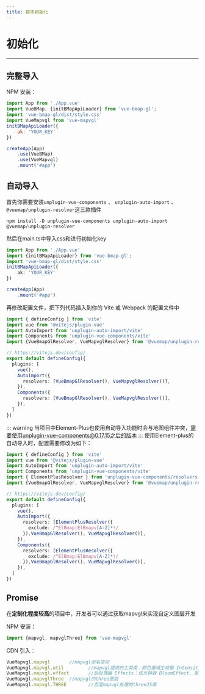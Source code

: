 ```yaml
---
title: 脚本初始化
---
```


# 初始化

---

## 完整导入


NPM 安装：

```javascript
import App from './App.vue'
import VueBMap, {initBMapApiLoader} from 'vue-bmap-gl';
import 'vue-bmap-gl/dist/style.css'
import VueMapvgl from 'vue-mapvgl'
initBMapApiLoader({
    ak: 'YOUR_KEY'
})

createApp(App)
    .use(VueBMap)
    .use(VueMapvgl)
    .mount('#app')

```

## 自动导入
首先你需要安装```unplugin-vue-components``` 、 ```unplugin-auto-import``` 、 ```@vuemap/unplugin-resolver```这三款插件
```
npm install -D unplugin-vue-components unplugin-auto-import @vuemap/unplugin-resolver
```
然后在main.ts中导入css和进行初始化key
```ts
import App from './App.vue'
import {initBMapApiLoader} from 'vue-bmap-gl';
import 'vue-bmap-gl/dist/style.css'
initBMapApiLoader({
    ak: 'YOUR_KEY'
})

createApp(App)
    .mount('#app')
```
再修改配置文件，把下列代码插入到你的 Vite 或 Webpack 的配置文件中
```ts
import { defineConfig } from 'vite'
import vue from '@vitejs/plugin-vue'
import AutoImport from 'unplugin-auto-import/vite'
import Components from 'unplugin-vue-components/vite'
import {VueBmapGlResolver, VueMapvglResolver} from '@vuemap/unplugin-resolver'

// https://vitejs.dev/config/
export default defineConfig({
  plugins: [
    vue(),
    AutoImport({
      resolvers: [VueBmapGlResolver(), VueMapvglResolver()],
    }),
    Components({
      resolvers: [VueBmapGlResolver(), VueMapvglResolver()],
    }),
  ]
})
```

::: warning
当项目中Element-Plus也使用自动导入功能时会与地图组件冲突，需要使用unplugin-vue-components@0.17.15之后的版本
:::
使用Element-plus的自动导入时，配置需要修改为如下：
```ts
import { defineConfig } from 'vite'
import vue from '@vitejs/plugin-vue'
import AutoImport from 'unplugin-auto-import/vite'
import Components from 'unplugin-vue-components/vite'
import { ElementPlusResolver } from 'unplugin-vue-components/resolvers'
import {VueBmapGlResolver, VueMapvglResolver} from '@vuemap/unplugin-resolver'

// https://vitejs.dev/config/
export default defineConfig({
  plugins: [
    vue(),
    AutoImport({
      resolvers: [ElementPlusResolver({
        exclude: /^ElBmap|ElBmapv[A-Z]*!/
      }),VueBmapGlResolver(), VueMapvglResolver()],
    }),
    Components({
      resolvers: [ElementPlusResolver({
        exclude: /^ElBmap|ElBmapv[A-Z]*!/
      }),VueBmapGlResolver(), VueMapvglResolver()],
    }),
  ]
})

```


## Promise

在**定制化程度较高**的项目中，开发者可以通过获取mapvgl来实现自定义图层开发

NPM 安装：

```javascript
import {mapvgl, mapvglThree} from 'vue-mapvgl'
```

CDN 引入：

```javascript
VueMapvgl.mapvgl       //mapvgl命名空间
VueMapvgl.mapvgl.util         //mapvgl提供的工具类：颜色值域生成器 Intensity、3D曲线生成器 BezierCurve、大地线生成器 GeodesicCurve、Od曲线生成器 OdCurve
VueMapvgl.mapvgl.effect       //后处理器 Effects：炫光特效 BloomEffect、发光特效 BrightEffect
VueMapvgl.mapvglThree  //mapvgl的three图层
VueMapvgl.mapvgl.THREE        //百度mapvgl处理的threeJS库
```


